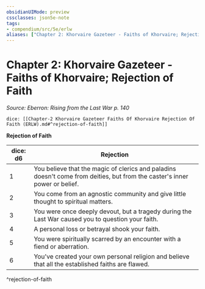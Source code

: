 ```yaml
---
obsidianUIMode: preview
cssclasses: json5e-note
tags:
- compendium/src/5e/erlw
aliases: ["Chapter 2: Khorvaire Gazeteer - Faiths of Khorvaire; Rejection of Faith"]
---
```

# Chapter 2: Khorvaire Gazeteer - Faiths of Khorvaire; Rejection of Faith
*Source: Eberron: Rising from the Last War p. 140* 

`dice: [[Chapter-2 Khorvaire Gazeteer Faiths Of Khorvaire Rejection Of Faith (ERLW).md#^rejection-of-faith]]`

**Rejection of Faith**

| dice: d6 | Rejection |
|----------|-----------|
| 1 | You believe that the magic of clerics and paladins doesn't come from deities, but from the caster's inner power or belief. |
| 2 | You come from an agnostic community and give little thought to spiritual matters. |
| 3 | You were once deeply devout, but a tragedy during the Last War caused you to question your faith. |
| 4 | A personal loss or betrayal shook your faith. |
| 5 | You were spiritually scarred by an encounter with a fiend or aberration. |
| 6 | You've created your own personal religion and believe that all the established faiths are flawed. |
^rejection-of-faith